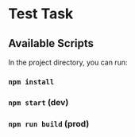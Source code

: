 # Test Task

## Available Scripts

In the project directory, you can run:

### `npm install`

### `npm start` (dev)

### `npm run build` (prod)

